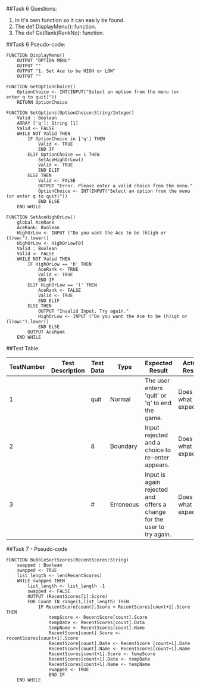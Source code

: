 ##Task 6 Questions:

1. In it's own function so it can easily be found.
2. The def DisplayMenu(): function.
3. The def GetRank(RankNo): function.

##Task 6 Pseudo-code:

	FUNCTION DisplayMenu()
		OUTPUT "OPTION MENU"
		OUTPUT ""
		OUTPUT "1. Set Ace to be HIGH or LOW"
		OUTPUT ""

	FUNCTION GetOptionChoice()
		OptionChoice <- INT(INPUT("Select an option from the menu (or enter q to quit)"))
		RETURN OptionChoice
	
	FUNCTION SetOptions(OptionChoice:String/Integer)
		Valid : Boolean
		ARRAY ['q']: String [1]
		Valid <- FALSE
		WHILE NOT Valid THEN
			IF OptionChoice in ['q'] THEN
				Valid <- TRUE
				END IF
			ELIF OptionChoice == 1 THEN
				SetAceHighOrLow()
				Valid <- TRUE
				END ELIF
			ELSE THEN
				Valid <- FALSE
				OUTPUT "Error. Please enter a valid choice from the menu."
				OptionChoice <- INT(INPUT("Select an option from the menu (or enter q to quit)"))
				END ELSE
		END WHILE
		
	FUNCTION SetAceHighOrLow()
		global AceRank
		AceRank: Boolean
		HighOrLow <- INPUT ("Do you want the Ace to be (h)igh or (l)ow:").lower()
		HighOrLow <- HighOrLow[0]
		Valid : Boolean
		Valid <- FALSE
		WHILE NOT Valid THEN
			IF HighOrLow == 'h' THEN
				AceRank <- TRUE
				Valid <- TRUE
				END IF
			ELIF HighOrLow == 'l' THEN
				AceRank <- FALSE
				Valid <- TRUE
				END ELIF
			ELSE THEN
				OUTPUT "Invalid Input. Try again."
				HighOrLow <- INPUT ("Do you want the Ace to be (h)igh or (l)ow:").lower()
				END ELSE
			OUTPUT AceRank
		END WHILE

##Test Table:

|TestNumber|Test Description|Test Data|Type|Expected Result|Actual Result|
|----------|----------------|---------|----|---------------|-------------|
|1| |quit|Normal|The user enters 'quit' or 'q' to end the game.|Does what is expected.
|2| |8|Boundary|Input rejected and a choice to re-enter appears.| Does what is expected.
|3| |#|Erroneous|Input is again rejected and offers a change for the user to try again.|Does what is expected.
##Task 7 - Pseudo-code

	FUNCTION BubbleSortScores(RecentScores:String)
		swapped : Boolean
		swapped <- TRUE
		list_length <- len(RecentScores)
		WHILE swapped THEN
			list_length <- list_length -1
			swapped <- FALSE
			OUTPUT (RecentScores[1].Score)
			FOR Count IN range(1,list_length) THEN
				IF RecentScore[count].Score < RecentScores[count+1].Score THEN
					tempScore <- RecentScore[count].Score
					tempDate <- RecentScores[count].Data
					tempName <- RecentScores[count].Name
					RecentScore[count].Score <- recentScores[count+1].Score
					RecentScore[count].Date <- RecentScore [count+1].Date
					RecentScore[count].Name <- RecentScores[count+1].Name
					RecentScores[count+1].Score <- tempScore
					RecentScores[count+1].Date <- tempDate
					RecentScores[count+1].Name <- tempName
					swapped <- TRUE
					END IF
		END WHILE
